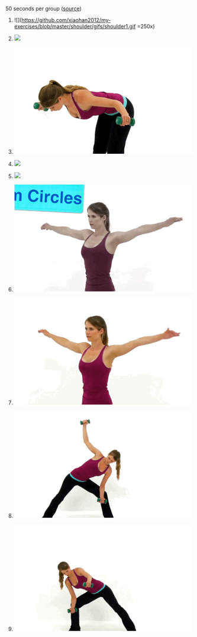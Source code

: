 50 seconds per group ([source](https://www.youtube.com/watch?v=oUychjqfO8I))

1. ![](https://github.com/xiaohan2012/my-exercises/blob/master/shoulder/gifs/shoulder1.gif =250x)

2. ![](https://github.com/xiaohan2012/my-exercises/blob/master/shoulder/gifs/shoulder2.gif)

3. ![](https://github.com/xiaohan2012/my-exercises/blob/master/shoulder/gifs/shoulder3.gif)

4. ![](https://github.com/xiaohan2012/my-exercises/blob/master/shoulder/gifs/shoulder4.gif)

5. ![](https://github.com/xiaohan2012/my-exercises/blob/master/shoulder/gifs/shoulder5.gif)

6. ![](https://github.com/xiaohan2012/my-exercises/blob/master/shoulder/gifs/shoulder6.gif)

7. ![](https://github.com/xiaohan2012/my-exercises/blob/master/shoulder/gifs/shoulder7.gif)

8. ![](https://github.com/xiaohan2012/my-exercises/blob/master/shoulder/gifs/shoulder8.gif)

9. ![](https://github.com/xiaohan2012/my-exercises/blob/master/shoulder/gifs/shoulder9.gif)